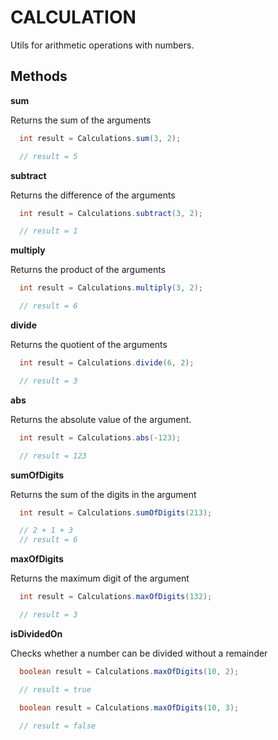 # CALCULATION

Utils for arithmetic operations with numbers.

## Methods

**sum**

Returns the sum of the arguments

```java
  int result = Calculations.sum(3, 2);

  // result = 5

```

**subtract**

Returns the difference of the arguments

```java
  int result = Calculations.subtract(3, 2);

  // result = 1

```

**multiply**

Returns the product of the arguments

```java
  int result = Calculations.multiply(3, 2);

  // result = 6

```

**divide**

Returns the quotient of the arguments

```java
  int result = Calculations.divide(6, 2);

  // result = 3

```

**abs**

Returns the absolute value of the argument.

```java
  int result = Calculations.abs(-123);

  // result = 123

```

**sumOfDigits**

Returns the sum of the digits in the argument

```java
  int result = Calculations.sumOfDigits(213);

  // 2 + 1 + 3
  // result = 6

```

**maxOfDigits**

Returns the maximum digit of the argument

```java
  int result = Calculations.maxOfDigits(132);

  // result = 3

```

**isDividedOn**

Checks whether a number can be divided without a remainder

```java
  boolean result = Calculations.maxOfDigits(10, 2);

  // result = true

  boolean result = Calculations.maxOfDigits(10, 3);

  // result = false

```
